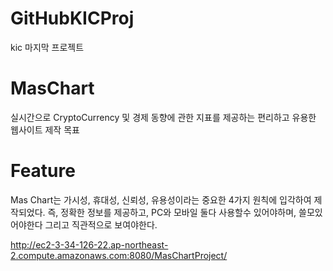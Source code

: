 # GitHubKICProj
kic 마지막 프로젝트
  
# MasChart 
실시간으로 CryptoCurrency 및 경제 동향에 관한 
지표를 제공하는 편리하고 유용한 웹사이트 제작 목표

# Feature
Mas Chart는 가시성, 휴대성, 신뢰성, 유용성이라는 
중요한 4가지 원칙에 입각하여 제작되었다.
즉, 정확한 정보를 제공하고, PC와 모바일 둘다 사용할수 있어야하며, 쓸모있어야한다 
그리고 직관적으로 보여야한다.


http://ec2-3-34-126-22.ap-northeast-2.compute.amazonaws.com:8080/MasChartProject/
